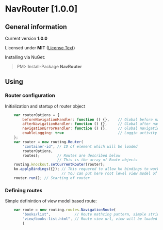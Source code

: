 # NavRouter [1.0.0]

## General information
Current version **1.0.0**

Licensed under **MIT** ([License Text](http://opensource.org/licenses/MIT))

Installing via NuGet:
> PM> Install-Package **NavRouter**

## Using

### Router configuration

Initialization and startup of router object

```javascript
    var routerOptions = {
        beforeNavigationHandler: function () {},    // Global before navigation handler
        afterNavigationHandler: function () {},     // Global after navigation handler
        navigationErrorHandler: function () {},     // Global navigation error handler
        enableLogging: true                         // Loggin activity into console output
    };
    var router = new routing.Router(
        "container-id", // ID of element which will be loaded
        routerOptions,
        routes);        // Routes are described below
                        // This is the array of Route objects
    routing.knockout.setCurrentRouter(router);
    ko.applyBindings({}); // This requered to allow ko bindings to work ewrywhere on the page
                          // You can put here root level view model of application
    router.run(); // Starting of router
```

### Defining routes

Simple definintion of view model based route:

```javascript
    var route = new routing.routes.NavigationRoute(
        "books/list",           // Route mathcing pattern, simple string not RegEx
        "view/books-list.html", // Route view url, view will be loaded asynchronously
        )
```